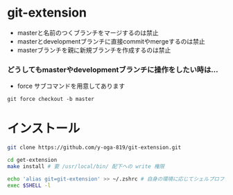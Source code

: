 # git-extension
- masterと名前のつくブランチをマージするのは禁止
- masterとdevelopmentブランチに直接commitやmergeするのは禁止
- masterブランチを親に新規ブランチを作成するのは禁止

### どうしてもmasterやdevelopmentブランチに操作をしたい時は...
- force サブコマンドを用意してあります
```
git force checkout -b master
```

# インストール
```bash
git clone https://github.com/y-oga-819/git-extension.git

cd get-extension
make install # 要 /usr/local/bin/ 配下への write 権限

echo 'alias git=git-extension' >> ~/.zshrc # 自身の環境に応じてシェルプロファイルは適宜書き換えてください
exec $SHELL -l
```
